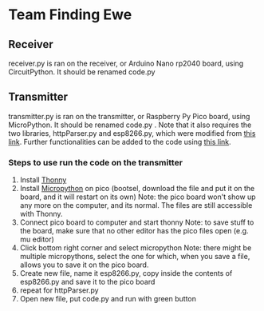 # Team Finding Ewe
## Receiver
receiver.py is ran on the receiver, or Arduino Nano rp2040 board, using CircuitPython. It should be renamed code.py
## Transmitter
transmitter.py is ran on the transmitter, or Raspberry Py Pico board, using MicroPython. It should be renamed code.py .
Note that it also requires the two libraries, httpParser.py and esp8266.py, which were modified from [this link](https://circuitdigest.com/microcontroller-projects/interfacing-esp8266-01-wifi-module-with-raspberry-pi-pico). Further functionalities can be added to the code using [this link](https://room-15.github.io/blog/2015/03/26/esp8266-at-command-reference/).
### Steps to use run the code on the transmitter
1. Install [Thonny](https://thonny.org/)
2. Install [Micropython](https://micropython.org/download/rp2-pico/) on pico (bootsel, download the file and put it on the board, and it will restart on its own)
Note: the pico board won't show up any more on the computer, and its normal. The files are still accessible with Thonny.
3. Connect pico board to computer and start thonny
Note: to save stuff to the board, make sure that no other editor has the pico files open (e.g. mu editor)
4. Click bottom right corner and select micropython
Note: there might be multiple micropythons, select the one for which, when you save a file, allows you to save it on the pico board.
5. Create new file, name it esp8266.py, copy inside the contents of esp8266.py and save it to the pico board
6. repeat for httpParser.py
7. Open new file, put code.py and run with green button

